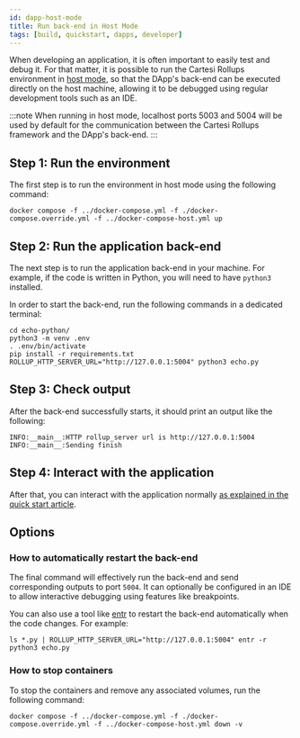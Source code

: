 ```yaml
---
id: dapp-host-mode
title: Run back-end in Host Mode
tags: [build, quickstart, dapps, developer]
---
```


When developing an application, it is often important to easily test and debug it. For that matter, it is possible to run the Cartesi Rollups environment in [host mode](../build-dapps/overview.md#host-mode), so that the DApp's back-end can be executed directly on the host machine, allowing it to be debugged using regular development tools such as an IDE.

:::note
When running in host mode, localhost ports 5003 and 5004 will be used by default for the communication between the Cartesi Rollups framework and the DApp's back-end.
:::

## Step 1: Run the environment

The first step is to run the environment in host mode using the following command:

```shell
docker compose -f ../docker-compose.yml -f ./docker-compose.override.yml -f ../docker-compose-host.yml up
```

## Step 2: Run the application back-end

The next step is to run the application back-end in your machine. For example, if the code is written in Python, you will need to have `python3` installed.

In order to start the back-end, run the following commands in a dedicated terminal:

```shell
cd echo-python/
python3 -m venv .env
. .env/bin/activate
pip install -r requirements.txt
ROLLUP_HTTP_SERVER_URL="http://127.0.0.1:5004" python3 echo.py
```

## Step 3: Check output

After the back-end successfully starts, it should print an output like the following:

```log
INFO:__main__:HTTP rollup_server url is http://127.0.0.1:5004
INFO:__main__:Sending finish
```

## Step 4: Interact with the application

After that, you can interact with the application normally [as explained in the quick start article](/build-dapps/run-dapp#interacting-with-the-application).

## Options

### How to automatically restart the back-end

The final command will effectively run the back-end and send corresponding outputs to port `5004`.
It can optionally be configured in an IDE to allow interactive debugging using features like breakpoints.

You can also use a tool like [entr](https://eradman.com/entrproject/) to restart the back-end automatically when the code changes. For example:

```shell
ls *.py | ROLLUP_HTTP_SERVER_URL="http://127.0.0.1:5004" entr -r python3 echo.py
```

### How to stop containers

To stop the containers and remove any associated volumes, run the following command:

```shell
docker compose -f ../docker-compose.yml -f ./docker-compose.override.yml -f ../docker-compose-host.yml down -v
```
